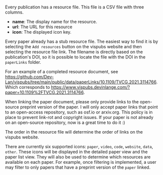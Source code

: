 Every publication has a resource file. This file is a CSV file with three columns.

- **name**: The display name for the resource.
- **url**: The URL for this resource
- **icon**: The displayed icon key.

Every paper already has a stub resource file. The easiest way to find it
is by selecting the `Add resources` button on the vispubs website and then selecting
the resource file link. The filename is directly based on the publication's DOI, so
it is possible to locate the file with the DOI in the `paperLinks` folder.

For an example of a completed resource document, see https://github.com/Dev-Lan/vispubs/tree/main/public/data/paperLinks/10.1109/TVCG.2021.3114766. Which corresponds to https://www.vispubs.devinlange.com/?paper=10.1109%2FTVCG.2021.3114766.

When linking the paper document, please only provide links to the open-source preprint version of the paper.
I will only accept paper links that point to an open-access repository, such as osf.io or arxiv.org.
This policy is in place to prevent link-rot and copyright issues. If your paper is not already on an
open-source repository, now is a great time to do it :)

The order in the resource file will determine the order of links on the vispubs website.

There are currently six supported icons: `paper`, `video`, `code`, `website`, `data`, `other`.
These icons will be displayed in the detailed paper view and the paper list view. They will
also be used to determine which resources are available on each paper. For example, once
filtering is implemented, a user may filter to only papers that have a preprint version of
the `paper` linked.
